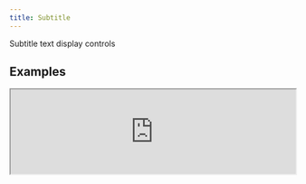 ```yaml
---
title: Subtitle
---
```

Subtitle text display controls

## Examples

<div><iframe style="width: 100%; margin: 0;" src="https://uiexplorer.blankapp.org/slices/subtitle-example" scrolling="no" /></div>

```jsx
<Subtitle>Subtitle</Subtitle>
```

## API

Based on https://facebook.github.io/react-native/docs/text.html
